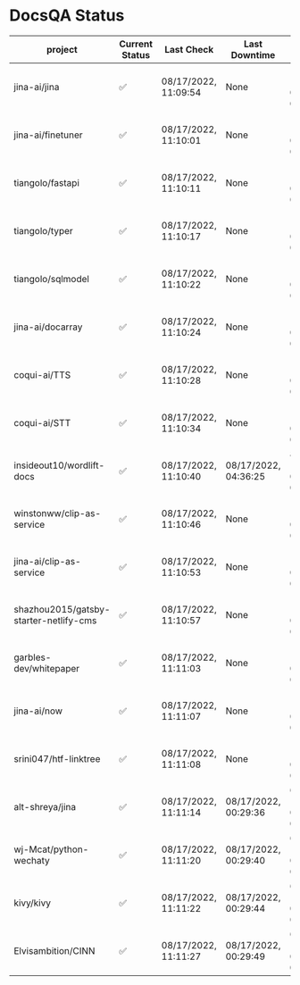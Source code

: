 # DocsQA Status

|               project                |Current Status|     Last Check     |   Last Downtime    |              % Uptime              |
|--------------------------------------|--------------|--------------------|--------------------|------------------------------------|
|jina-ai/jina                          |✅            |08/17/2022, 11:09:54|None                |100.000 (since 08/15/2022, 07:09:42)|
|jina-ai/finetuner                     |✅            |08/17/2022, 11:10:01|None                |100.000 (since 08/15/2022, 07:09:42)|
|tiangolo/fastapi                      |✅            |08/17/2022, 11:10:11|None                |100.000 (since 08/15/2022, 07:09:42)|
|tiangolo/typer                        |✅            |08/17/2022, 11:10:17|None                |100.000 (since 08/15/2022, 07:09:42)|
|tiangolo/sqlmodel                     |✅            |08/17/2022, 11:10:22|None                |100.000 (since 08/15/2022, 07:09:42)|
|jina-ai/docarray                      |✅            |08/17/2022, 11:10:24|None                |100.000 (since 08/15/2022, 07:09:42)|
|coqui-ai/TTS                          |✅            |08/17/2022, 11:10:28|None                |100.000 (since 08/15/2022, 07:09:42)|
|coqui-ai/STT                          |✅            |08/17/2022, 11:10:34|None                |100.000 (since 08/15/2022, 07:09:42)|
|insideout10/wordlift-docs             |✅            |08/17/2022, 11:10:40|08/17/2022, 04:36:25|81.054 (since 08/15/2022, 07:09:42) |
|winstonww/clip-as-service             |✅            |08/17/2022, 11:10:46|None                |100.000 (since 08/15/2022, 07:09:42)|
|jina-ai/clip-as-service               |✅            |08/17/2022, 11:10:53|None                |100.000 (since 08/15/2022, 07:09:42)|
|shazhou2015/gatsby-starter-netlify-cms|✅            |08/17/2022, 11:10:57|None                |100.000 (since 08/15/2022, 07:09:42)|
|garbles-dev/whitepaper                |✅            |08/17/2022, 11:11:03|None                |100.000 (since 08/15/2022, 07:09:42)|
|jina-ai/now                           |✅            |08/17/2022, 11:11:07|None                |100.000 (since 08/15/2022, 07:09:42)|
|srini047/htf-linktree                 |✅            |08/17/2022, 11:11:08|None                |100.000 (since 08/15/2022, 07:09:42)|
|alt-shreya/jina                       |✅            |08/17/2022, 11:11:14|08/17/2022, 00:29:36|67.545 (since 08/15/2022, 07:09:42) |
|wj-Mcat/python-wechaty                |✅            |08/17/2022, 11:11:20|08/17/2022, 00:29:40|67.573 (since 08/15/2022, 07:09:42) |
|kivy/kivy                             |✅            |08/17/2022, 11:11:22|08/17/2022, 00:29:44|67.556 (since 08/15/2022, 07:09:42) |
|Elvisambition/CINN                    |✅            |08/17/2022, 11:11:27|08/17/2022, 00:29:49|67.577 (since 08/15/2022, 07:09:42) |
